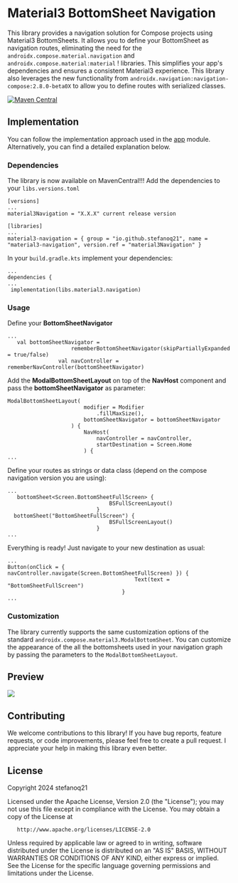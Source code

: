 # Material3 BottomSheet Navigation

This library provides a navigation solution for Compose projects using Material3 BottomSheets. It allows you to define your BottomSheet as navigation routes, eliminating the need for the `androidx.compose.material.navigation` and ` androidx.compose.material:material` !
libraries. This simplifies your app's dependencies and ensures a consistent Material3 experience.
This library also leverages the new functionality from `androidx.navigation:navigation-compose:2.8.0-beta0X` to allow you to define routes with serialized classes.

[![Maven Central](https://img.shields.io/maven-central/v/io.github.stefanoq21/material3-navigation)](https://central.sonatype.com/artifact/io.github.stefanoq21/material3-navigation)

## Implementation

You can follow the implementation approach used in the  [app](https://github.com/stefanoq21/BottomSheetNavigator3/tree/main/app "app") module. Alternatively, you can find a detailed explanation below.

### Dependencies
The library is now available on MavenCentral!!! 
Add the dependencies to your `libs.versions.toml`
```
[versions]
...
material3Navigation = "X.X.X" current release version

[libraries]
...
material3-navigation = { group = "io.github.stefanoq21", name = "material3-navigation", version.ref = "material3Navigation" }

```
In your `build.gradle.kts` implement your dependencies:
```
...
dependencies {
...
 implementation(libs.material3.navigation)
```
### Usage
Define your **BottomSheetNavigator**
```
...
   val bottomSheetNavigator =
                    rememberBottomSheetNavigator(skipPartiallyExpanded = true/false)
                val navController = rememberNavController(bottomSheetNavigator)
```
Add the **ModalBottomSheetLayout** on top of the **NavHost** component and pass the **bottomSheetNavigator** as parameter:
```
ModalBottomSheetLayout(
                        modifier = Modifier
                            .fillMaxSize(),
                        bottomSheetNavigator = bottomSheetNavigator
                    ) {
                        NavHost(
                            navController = navController,
                            startDestination = Screen.Home
                        ) {
...
```
Define your routes as strings or data class (depend on the compose navigation version you are using):
```
...
   bottomSheet<Screen.BottomSheetFullScreen> {
                                BSFullScreenLayout()
                            }
  bottomSheet("BottomSheetFullScreen") {
                                BSFullScreenLayout()
                            }
...
```
Everything is ready! Just navigate to your new destination as usual:
```
...
Button(onClick = { navController.navigate(Screen.BottomSheetFullScreen) }) {
                                        Text(text = "BottomSheetFullScreen")
                                    }
...
```
### Customization

The library currently supports the same customization options of the standard `androidx.compose.material3.ModalBottomSheet`. You can customize the appearance of the all the bottomsheets used in your navigation graph by passing the parameters to the `ModalBottomSheetLayout`.

## Preview
![](https://github.com/stefanoq21/BottomSheetNavigator3/assets/22545898/c971f6cf-bb04-41c1-b3ea-7b72757e09af)


## Contributing

We welcome contributions to this library! If you have bug reports, feature requests, or code improvements, please feel free to create a pull request. I appreciate your help in making this library even better.

## License

   Copyright 2024 stefanoq21

   Licensed under the Apache License, Version 2.0 (the "License");
   you may not use this file except in compliance with the License.
   You may obtain a copy of the License at

       http://www.apache.org/licenses/LICENSE-2.0

   Unless required by applicable law or agreed to in writing, software
   distributed under the License is distributed on an "AS IS" BASIS,
   WITHOUT WARRANTIES OR CONDITIONS OF ANY KIND, either express or implied.
   See the License for the specific language governing permissions and
   limitations under the License.

